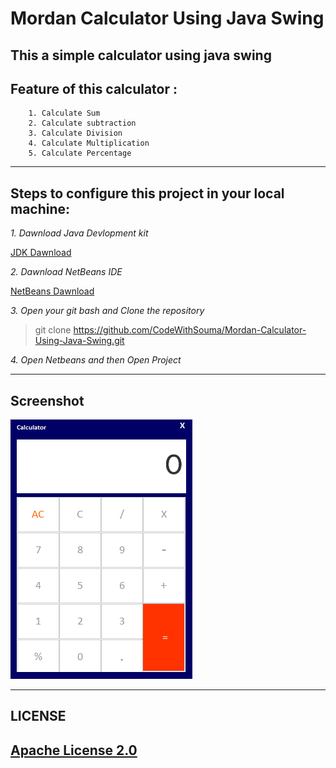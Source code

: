 # Mordan Calculator Using Java Swing 
## This  a simple calculator using java swing 

## Feature of this calculator :
        1. Calculate Sum
        2. Calculate subtraction
        3. Calculate Division
        4. Calculate Multiplication	
        5. Calculate Percentage

---
## Steps to configure this project in your local machine:

*1. Dawnload Java Devlopment kit*

[JDK Dawnload](https://www.oracle.com/in/java/technologies/javase/javase-jdk8-downloads.html "Java Devlopment kit Dawnload Link")

*2. Dawnload NetBeans IDE*

[NetBeans Dawnload](https://netbeans.org/downloads/8.2/rc/ "NetBeans Dawnload Link")

*3. Open your git bash and Clone the repository*

>git clone https://github.com/CodeWithSouma/Mordan-Calculator-Using-Java-Swing.git

*4. Open Netbeans and then Open Project*

---
## Screenshot

![Calculator image](https://github.com/CodeWithSouma/Mordan-Calculator-Using-Java-Swing/blob/master/Screenshot/swing_calculator.png)

---
## LICENSE

[Apache License 2.0](.\LICENSE.txt "Apache License 2.0")
---




